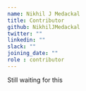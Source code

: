 ```yaml
---
name: Nikhil J Medackal
title: Contributor
github: NikhilJMedackal
twitter: ""
linkedin: ""
slack: ""
joining_date: ""
role : contributor
---
```


Still waiting for this
